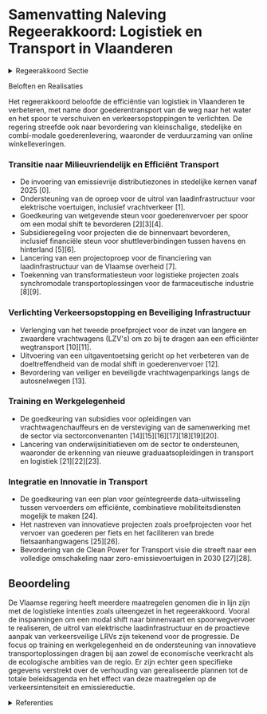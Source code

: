 # Samenvatting Naleving Regeerakkoord: Logistiek en Transport in Vlaanderen

<details>
        <summary>Regeerakkoord Sectie </summary>
        <p>1.9 Logistiek Efficiënte logistiek is noodzakelijk voor een weerbare sector in een verkeersveilig en leefbaar Vlaanderen. En dus is het vanzelfsprekend ook de bedoeling om zoveel mogelijk de overslag en bundeling van goederen te realiseren van de weg naar het water of het spoor . Gezien de huidige cijfers en de filezwaarte tijdens de daguren streeft de Vlaamse regering ernaar om in overleg met de betrokken sector een deel van het vrachtverkeer via een verlaagd tarief van de kilometerheffing te sturen naar uren waarbij de intensiteit van personenwagens kleiner is. Concreet bekijken we dus of, hoe en waar we vrachtverkeer vooral ’s nachts kunnen laten rijden in plaats van in de file-uren. We zorgen waar mogelijk voor extra steun in de vorm van bevei-ligde vrachtwagenparkings langs de autosnel-wegen. We zetten de ondersteuningsmechanismen voor overslag en de combinatie van logistieke modi voort, dit ten bate van de logistieke sector in zijn geheel. De vraag naar het meer kleinschalige, (voor) stedelijke goederenvervoer zal verder blijven groeien. We willen de omslag naar zowel een groenere, als een efficiëntere en combi-modale kleinschalige bevoorrading stimuleren. We onder-zoeken of we de levering van onlinewinkels en andere pakketdiensten kunnen verduurzamen. </p>
        </details> 

Beloften en Realisaties

Het regeerakkoord beloofde de efficiëntie van logistiek in Vlaanderen te verbeteren, met name door goederentransport van de weg naar het water en het spoor te verschuiven en verkeersopstoppingen te verlichten. De regering streefde ook naar bevordering van kleinschalige, stedelijke en combi-modale goederenlevering, waaronder de verduurzaming van online winkelleveringen.

### Transitie naar Milieuvriendelijk en Efficiënt Transport

- De invoering van emissievrije distributiezones in stedelijke kernen vanaf 2025 \[0\].
- Ondersteuning van de oproep voor de uitrol van laadinfrastructuur voor elektrische voertuigen, inclusief vrachtverkeer \[1\].
- Goedkeuring van wetgevende steun voor goederenvervoer per spoor om een modal shift te bevorderen \[2\]\[3\]\[4\].
- Subsidieregeling voor projecten die de binnenvaart bevorderen, inclusief financiële steun voor shuttleverbindingen tussen havens en hinterland \[5\]\[6\].
- Lancering van een projectoproep voor de financiering van laadinfrastructuur van de Vlaamse overheid \[7\].
- Toekenning van transformatiesteun voor logistieke projecten zoals synchromodale transportoplossingen voor de farmaceutische industrie \[8\]\[9\].

### Verlichting Verkeersopstopping en Beveiliging Infrastructuur

- Verlenging van het tweede proefproject voor de inzet van langere en zwaardere vrachtwagens (LZV's) om zo bij te dragen aan een efficiënter wegtransport \[10\]\[11\].
- Uitvoering van een uitgaventoetsing gericht op het verbeteren van de doeltreffendheid van de modal shift in goederenvervoer \[12\].
- Bevordering van veiliger en beveiligde vrachtwagenparkings langs de autosnelwegen \[13\].

### Training en Werkgelegenheid

- De goedkeuring van subsidies voor opleidingen van vrachtwagenchauffeurs en de versteviging van de samenwerking met de sector via sectorconvenanten \[14\]\[15\]\[16\]\[17\]\[18\]\[19\]\[20\].
- Lancering van onderwijsinitiatieven om de sector te ondersteunen, waaronder de erkenning van nieuwe graduaatsopleidingen in transport en logistiek \[21\]\[22\]\[23\].

### Integratie en Innovatie in Transport

- De goedkeuring van een plan voor geïntegreerde data-uitwisseling tussen vervoerders om efficiënte, combinatieve mobiliteitsdiensten mogelijk te maken \[24\].
- Het nastreven van innovatieve projecten zoals proefprojecten voor het vervoer van goederen per fiets en het faciliteren van brede fietsaanhangwagens \[25\]\[26\].
- Bevordering van de Clean Power for Transport visie die streeft naar een volledige omschakeling naar zero-emissievoertuigen in 2030 \[27\]\[28\].

## Beoordeling

De Vlaamse regering heeft meerdere maatregelen genomen die in lijn zijn met de logistieke intenties zoals uiteengezet in het regeerakkoord. Vooral de inspanningen om een modal shift naar binnenvaart en spoorwegvervoer te realiseren, de uitrol van elektrische laadinfrastructuur en de proactieve aanpak van verkeersveilige LRVs zijn tekenend voor de progressie. De focus op training en werkgelegenheid en de ondersteuning van innovatieve transportoplossingen dragen bij aan zowel de economische veerkracht als de ecologische ambities van de regio. Er zijn echter geen specifieke gegevens verstrekt over de verhouding van gerealiseerde plannen tot de totale beleidsagenda en het effect van deze maatregelen op de verkeersintensiteit en emissiereductie.

<details>
        <summary> Referenties</summary>
        **[\[0\]](http://themis.vlaanderen.be/id/nieuwsbrief-info/60ED4290364ED900080013A2)** : **(2021-07-16)** Werkwijze stedelijke emissievrije zones distributie   Vlaanderen wil de emissievrije distributie stimuleren, zodat vanaf 2025 in de stadskernen emissieloos gereden wordt voor belevering. De Vlaamse Re... 

**[\[1\]](http://themis.vlaanderen.be/id/nieuwsbericht/649DA5D02D77B42474D4EB98)** : **(2023-06-30)** Cofinanciering vanuit Vlaams Klimaatfonds voor ondersteuning oproep laadinfrastructuur elektrische voertuigen gericht op vracht, bussen en stedelijke logistiek   Om de omschakeling naar elektrische vo... 

**[\[2\]](http://themis.vlaanderen.be/id/nieuwsbrief-info/61A6452A364ED9000800058E)** : **(2021-12-03)** Steun goederenvervoer per spoor met het oog op de bevordering van de modal shift Voorontwerp van wet betreffende de steun voor het goederenvervoer per spoor met het oog op de bevordering van de modal ... 

**[\[3\]](http://themis.vlaanderen.be/id/nieuwsbericht/643FBBF3CA1CB15B58CF470E)** : **(2023-04-21)** Wetsvoorstel steun voor goederenvervoer per spoor met geïsoleerde wagons: standpuntbepaling Voorontwerp van wet houdende steun voor het goederenvervoer per spoor per geïsoleerde wagons Betrokkenheid v... 

**[\[4\]](http://themis.vlaanderen.be/id/nieuwsbericht/6512E1603605E1AC863C02D2)** : **(2023-09-29)** Vervoer van goederen per spoor: standpuntbepaling Voorontwerp van wet tot wijziging van artikel X.60 van het Wetboek van economisch recht betreffende het binnenlands vervoer van goederen per spoor Bet... 

**[\[5\]](http://themis.vlaanderen.be/id/nieuwsbrief-info/6194C901364ED90008000173)** : **(2021-11-19)** Impulsprogramma binnenvaart: subsidieregeling Voorontwerp van besluit van de Vlaamse Regering betreffende een vierjarige subsidieregeling ter bevordering van de hinterlandconnectiviteit van de Vlaamse... 

**[\[6\]](http://themis.vlaanderen.be/id/nieuwsbrief-info/61DE981D364ED900080009A4)** : **(2022-01-14)** Impulsprogramma binnenvaart: subsidieregeling Ontwerpbesluit van de Vlaamse Regering betreffende een vierjarige subsidieregeling ter bevordering van de hinterlandconnectiviteit van de Vlaamse zeehaven... 

**[\[7\]](http://themis.vlaanderen.be/id/nieuwsbrief-info/60E4471C364ED90008000893)** : **(2021-07-09)** Reservering budget cofinanciering laadinfrastructuur Vlaamse overheid   De Vlaamse Regering beslist  2,1 miljoen euro uit het Vlaams Klimaatfonds te reserveren ten behoeve van Het Facilitair Bedrijf; ... 

**[\[8\]](http://themis.vlaanderen.be/id/nieuwsbrief-info/61AF176C364ED90009000497)** : **(2021-12-10)** 1 miljoen euro strategische transformatiesteun aan Hessenatie Logistics Kortrijk nv in Genk   De Vlaamse Regering kent 1 miljoen euro strategische transformatiesteun toe aan Hessenatie Logistics Kortr... 

**[\[9\]](http://themis.vlaanderen.be/id/resource/cdd72ac0-4929-11ec-94bb-99a9d1e168fe)** : **(2020-04-24)** Strategische transformatiesteun VT Logistics bv in Lommel   De Vlaamse Regering kent 736.000 euro strategische transformatiesteun toe aan  VT Logistics bv in Lommel. Het transformatieproject is gerich... 

**[\[10\]](http://themis.vlaanderen.be/id/nieuwsbericht/655DAC2CF639D27EAA9FEA0F)** : **(2023-11-23)** Vervoer met langere en zwaardere slepen: verlenging tweede proefproject Ontwerpbesluit van de Vlaamse Regering tot wijziging van het besluit van de Vlaamse Regering van 19 januari 2018 betreffende de ... 

**[\[11\]](http://themis.vlaanderen.be/id/nieuwsbericht/654B67019DAB6626D11E6282)** : **(2023-11-10)** Vervoer met langere en zwaardere slepen: verlenging tweede proefproject Voorontwerp van besluit van de Vlaamse Regering tot wijziging van het besluit van de Vlaamse Regering van 19 januari 2018 betref... 

**[\[12\]](http://themis.vlaanderen.be/id/nieuwsbrief-info/639847DDC2B90D4571CF89CE)** : **(2022-12-16)** Plan Vlaamse Veerkracht: uitgaventoetsing Modal Shift Goederenvervoer Uitgaventoetsing Modal Shift Goederenvervoer  Een uitgaventoetsing wordt in de Vlaamse Codex Overheidsfinanciën gedefinieerd als '... 

**[\[13\]](http://themis.vlaanderen.be/id/resource/ac75c660-4925-11ec-94bb-99a9d1e168fe)** : **(2020-12-18)** Aanleg en exploitatie van een vrachtwagenparking aan de Ketenislaan in Beveren: dwingende reden van groot openbaar belang   Het Havenbedrijf Antwerpen wil in het Linkerscheldeoevergebied van de haven ... 

**[\[14\]](http://themis.vlaanderen.be/id/resource/97500d30-492b-11ec-94bb-99a9d1e168fe)** : **(2019-12-13)** Sectorconvenant kilometerheffing met sector 'Transport en Logistiek en grondafhandeling op Luchthavens' Ontwerp van sectorconvenant ‘kilometerheffing’ tussen de Vlaamse Regering en de sociale partners... 

**[\[15\]](http://themis.vlaanderen.be/id/nieuwsbericht/6476F09F8E8235823F6B8A53)** : **(2023-06-02)** Sociaal Fonds Transport en Logistiek: subsidie opleiding BSO Vrachtwagenchauffeur Ontwerpbesluit van de Vlaamse Regering tot toekenning van een financiële ondersteuning van maximaal 310.000,00 euro aa... 

**[\[16\]](http://themis.vlaanderen.be/id/nieuwsbericht/64A3B83A2D77B42474D4F368)** : **(2023-07-07)** 340.000 euro aan Sociaal Fonds Transport en Logistiek voor de opleiding BSO Vrachtwagenchauffeur periode 1 september 2023 - 31 augustus 2024 Ontwerpbesluit van de Vlaamse Regering tot toekenning van e... 

**[\[17\]](http://themis.vlaanderen.be/id/nieuwsbrief-info/62975DE22071A7D754F183D6)** : **(2022-06-03)** Beveiliging spoorvervoer Voorontwerp van koninklijk besluit betreffende de controles op de regelgeving met betrekking tot de beveiliging in de deelsector spoorvervoer Betrokkenheid van de Vlaamse Rege... 

**[\[18\]](http://themis.vlaanderen.be/id/nieuwsbrief-info/6386310686124BBA17062B8D)** : **(2022-12-02)** Sociaal Fonds Transport en Logistiek: subsidie opleiding BSO vrachtwagenchauffeur schooljaar 2021-2022 Ontwerpbesluit van de Vlaamse Regering tot toekenning van een projectsubsidie van maximaal 281.83... 

**[\[19\]](http://themis.vlaanderen.be/id/nieuwsbrief-info/638F441AC2B90D4571CF75AE)** : **(2022-12-09)** Plan Vlaamse Veerkracht: inhaalbeweging vernieuwing bedrijventerreinen Inhaalbeweging vernieuwing bedrijventerreinen A. Ontwerpbesluit van de Vlaamse Regering houdende de toekenning van steun aan de P... 

**[\[20\]](http://themis.vlaanderen.be/id/nieuwsbrief-info/638F1930C2B90D4571CF7557)** : **(2022-12-09)** Addendum 'kilometerheffing' bij het Sectorconvenant 2021-2022 met de sectoren 'Transport en Logistiek' en 'Grondafhandeling op Luchthavens' Ontwerp van addendum ‘kilometerheffing’ bij het Sectorconven... 

**[\[21\]](http://themis.vlaanderen.be/id/nieuwsbrief-info/626906E91C4A193816C2FBC8)** : **(2022-04-29)** ‘Multimodaal.Vlaanderen’: verlenging overeenkomst met vzw VIL (Vlaams Instituut voor de Logistiek) 2022-2027 Ontwerp van overeenkomst VIL – MOW: ‘Multimodaal . Vlaanderen’  De Vlaamse Regering  keurt ... 

**[\[22\]](http://themis.vlaanderen.be/id/resource/5fa0bcf0-4925-11ec-94bb-99a9d1e168fe)** : **(2021-01-22)** HOWEST: erkenning 'graduaat transport en logistiek' Ontwerpbesluit van de Vlaamse Regering tot erkenning van het graduaat in het transport en de logistiek als nieuwe opleiding van de Hogeschool West- ... 

**[\[23\]](http://themis.vlaanderen.be/id/nieuwsbrief-info/61FA871CD5F0FAFA87AFA995)** : **(2022-02-04)** Erkenning graduaat in het transport en de logistiek Artevelde hogeschool Ontwerpbesluit van de Vlaamse Regering tot erkenning van het graduaat in het transport en de logistiek als nieuwe opleiding van... 

**[\[24\]](http://themis.vlaanderen.be/id/nieuwsbrief-info/61A77157364ED90008000004)** : **(2021-12-03)** Plan Vlaamse Veerkracht: Data Integratiediensten voor Slimme Mobiliteit Data Integratiediensten voor Slimme Mobiliteit  De Vlaamse Regering keurt de invulling goed van het relanceproject 'Data Integra... 

**[\[25\]](http://themis.vlaanderen.be/id/nieuwsbrief-info/6268FB0A1C4A193816C2FB94)** : **(2022-04-29)** Proefproject goederenvervoer per fiets met brede fietsaanhangwagens Voorontwerp van besluit van de Vlaamse Regering over het goederenvervoer met brede fietsaanhangwagens in het kader van een proefproj... 

**[\[26\]](http://themis.vlaanderen.be/id/nieuwsbrief-info/63185E9B9531BD6B9732C604)** : **(2022-09-09)** Proefproject goederenvervoer per fiets met brede fietsaanhangwagens breder dan 1 meter Ontwerpbesluit van de Vlaamse Regering over het goederenvervoer met brede fietsaanhangwagens in het kader van een... 

**[\[27\]](http://themis.vlaanderen.be/id/nieuwsbrief-info/608949E9364ED90008000A0E)** : **(2021-04-30)** Visie ‘Clean power for transport’ 2030: op weg naar zero-emissievervoer Voorontwerp van CPT-Visie 2030: op weg naar zero-emissievervoer  Om de energie- en klimaat/luchtdoelstellingen te halen, is een ... 

**[\[28\]](http://themis.vlaanderen.be/id/nieuwsbrief-info/60E44344364ED90008000890)** : **(2021-07-09)** Visie ‘Clean power for transport’ 2030: op weg naar zero-emissievervoer Ontwerp van CPT-Visie 2030: op weg naar zero-emissievervoer  Om de energie- en klimaat/luchtdoelstellingen te halen, is een dras... 
        </details> 

